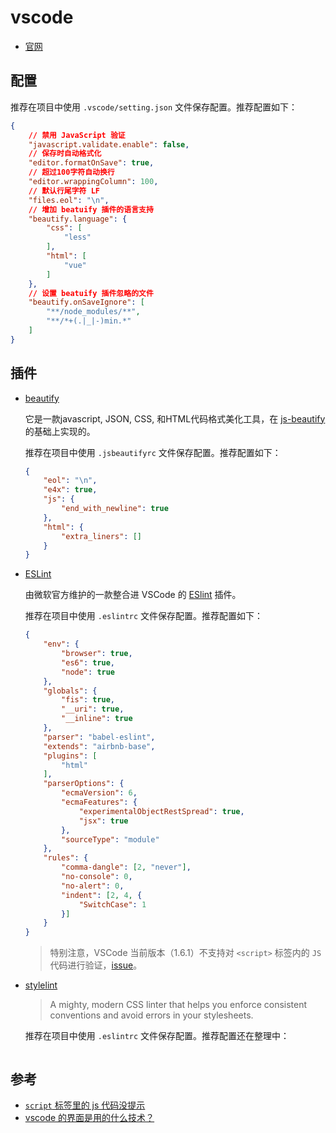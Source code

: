# vscode

* [官网][1]

## 配置

推荐在项目中使用 `.vscode/setting.json` 文件保存配置。推荐配置如下：

``` json
{
    // 禁用 JavaScript 验证
    "javascript.validate.enable": false,
    // 保存时自动格式化
    "editor.formatOnSave": true,
    // 超过100字符自动换行
    "editor.wrappingColumn": 100,
    // 默认行尾字符 LF
    "files.eol": "\n",
    // 增加 beatuify 插件的语言支持
    "beautify.language": {
        "css": [
            "less"
        ],
        "html": [
            "vue"
        ]
    },
    // 设置 beatuify 插件忽略的文件
    "beautify.onSaveIgnore": [
        "**/node_modules/**",
        "**/*+(.|_|-)min.*"
    ]
}
```

## 插件

* [beautify][2]

    它是一款javascript, JSON, CSS, 和HTML代码格式美化工具，在 [js-beautify][3] 的基础上实现的。

    推荐在项目中使用 `.jsbeautifyrc` 文件保存配置。推荐配置如下：

    ``` json
    {
        "eol": "\n",
        "e4x": true,
        "js": {
            "end_with_newline": true
        },
        "html": {
            "extra_liners": []
        }
    }
    ```
* [ESLint][4]

    由微软官方维护的一款整合进 VSCode 的 [ESlint][5] 插件。

    推荐在项目中使用 `.eslintrc` 文件保存配置。推荐配置如下：

    ``` json
    {
        "env": {
            "browser": true,
            "es6": true,
            "node": true
        },
        "globals": {
            "fis": true,
            "__uri": true,
            "__inline": true
        },
        "parser": "babel-eslint",
        "extends": "airbnb-base",
        "plugins": [
            "html"
        ],
        "parserOptions": {
            "ecmaVersion": 6,
            "ecmaFeatures": {
                "experimentalObjectRestSpread": true,
                "jsx": true
            },
            "sourceType": "module"
        },
        "rules": {
            "comma-dangle": [2, "never"],
            "no-console": 0,
            "no-alert": 0,
            "indent": [2, 4, {
                "SwitchCase": 1
            }]
        }
    }
    ```

    > 特别注意，VSCode 当前版本（1.6.1）不支持对 `<script>` 标签内的 `JS` 代码进行验证，[issue][6]。

* [stylelint][7]

    > A mighty, modern CSS linter that helps you enforce consistent conventions and avoid errors in your stylesheets.

    推荐在项目中使用 `.eslintrc` 文件保存配置。推荐配置还在整理中：

    ``` json
    ```

## 参考

* [`script` 标签里的 js 代码没提示](https://www.zhihu.com/question/43918020)
* [vscode 的界面是用的什么技术？](https://www.zhihu.com/question/43666493)

[1]:http://code.visualstudio.com
[2]:https://marketplace.visualstudio.com/items?itemName=HookyQR.beautify
[3]:https://github.com/beautify-web/js-beautify
[4]:https://marketplace.visualstudio.com/items?itemName=dbaeumer.vscode-eslint
[5]:http://eslint.org/
[6]:https://github.com/Microsoft/vscode-eslint/issues/21
[7]:https://marketplace.visualstudio.com/items?itemName=shinnn.stylelint